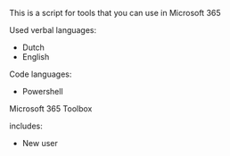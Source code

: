 This is a script for tools that you can use in Microsoft 365

Used verbal languages:
- Dutch
- English

Code languages:
- Powershell

Microsoft 365 Toolbox

includes:

- New user
